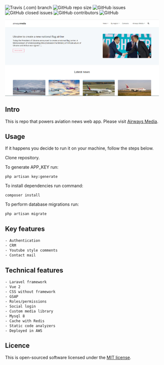 ![Travis (.com) branch](https://img.shields.io/travis/com/niece1/airinsider/master?logo=Travis&style=flat-square)
![GitHub repo size](https://img.shields.io/github/repo-size/niece1/airinsider?logo=Github&style=flat-square)
![GitHub issues](https://img.shields.io/github/issues-raw/niece1/airinsider?logo=github&style=flat-square)
![GitHub closed issues](https://img.shields.io/github/issues-closed/niece1/airinsider?logo=github&style=flat-square)
![GitHub contributors](https://img.shields.io/github/contributors/niece1/airinsider?logo=github&style=flat-square)
![GitHub](https://img.shields.io/github/license/niece1/airinsider?logo=github&style=flat-square)

![Airways Media](https://github.com/niece1/airinsider/blob/master/public/images/airways-media-header.jpg)

## Intro

This is repo that powers aviation news web app. Please visit [Airways Media](https://airways-media.com).

## Usage

If it happens you decide to run it on your machine, follow the steps below.

Clone repository.

To generate APP_KEY run:
```
php artisan key:generate
```

To install dependencies run command:
```
composer install
```

To perform database migrations run:
```
php artisan migrate
```

## Key features

```
- Authentication
- CRM
- Youtube style comments
- Contact mail
```

## Technical features

```
- Laravel framework
- Vue 2
- CSS without framework
- GSAP
- Roles/permissions
- Social login
- Custom media library
- Mysql 8
- Cache with Redis
- Static code analyzers
- Deployed in AWS
```

## Licence

This is open-sourced software licensed under the [MIT license](https://opensource.org/licenses/MIT).
